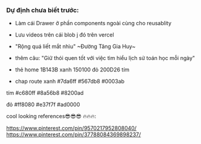 ### Dự định chưa biết trước:

- Làm cái Drawer ở phần components ngoài cùng cho reusablity
- Lưu videos trên cái blob j đó trên vercel
- "Rộng quá liết mắt nhìu"
  ~Đường Tăng Gia Huy~

- thêm câu: "Giữ thói quen tốt với việc tìm hiểu lịch sử toán học mỗi ngày"

- thẻ home
  1B143B xanh
  150100 đỏ
  200D26 tím

- chap route
  xanh
  #7da6ff
  #567db8
  #0003ab

tím
#c680ff
#8a56b8
#8200ad

đỏ
#ff8080
#e37f7f
#ad0000

cool looking references😎😎😎 🔥🔥🔥:

https://www.pinterest.com/pin/9570217952808040/
https://www.pinterest.com/pin/37788084369898237/
